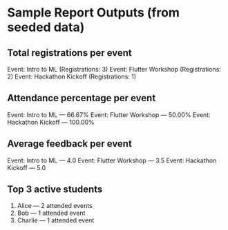 # Sample Report Outputs (from seeded data)

## Total registrations per event
Event: Intro to ML (Registrations: 3)
Event: Flutter Workshop (Registrations: 2)
Event: Hackathon Kickoff (Registrations: 1)

## Attendance percentage per event
Event: Intro to ML — 66.67%
Event: Flutter Workshop — 50.00%
Event: Hackathon Kickoff — 100.00%

## Average feedback per event
Event: Intro to ML — 4.0
Event: Flutter Workshop — 3.5
Event: Hackathon Kickoff — 5.0

## Top 3 active students
1. Alice — 2 attended events
2. Bob — 1 attended event
3. Charlie — 1 attended event
